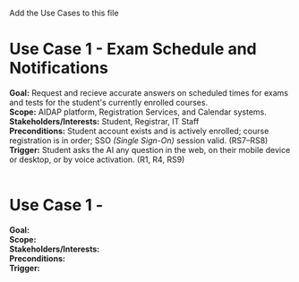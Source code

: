 Add the Use Cases to this file

<h1>Use Case 1 - Exam Schedule and Notifications</h1>

**Goal:** Request and recieve accurate answers on scheduled times for exams and tests for the student's currently enrolled courses.  
**Scope:** AIDAP platform, Registration Services, and Calendar systems.  
**Stakeholders/Interests:** Student, Registrar, IT Staff  
**Preconditions:** Student account exists and is actively enrolled; course registration is in order; SSO *(Single Sign-On)* session valid. (RS7–RS8)   
**Trigger:** Student asks the AI any question in the web, on their mobile device or desktop, or by voice activation. (R1, R4, RS9)   
  <br>  
  
<h1>Use Case 1 - </h1>   

**Goal:**   
**Scope:**    
**Stakeholders/Interests:**   
**Preconditions:**   
**Trigger:**      
  <br>  
  
